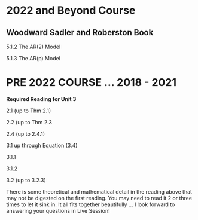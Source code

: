 # 2022 and Beyond Course

## Woodward Sadler and Roberston Book

5.1.2 The AR(2) Model

5.1.3 The AR(p) Model








# PRE 2022 COURSE ... 2018 - 2021
**Required Reading for Unit 3**

2.1 (up to Thm 2.1)


2.2 (up to Thm 2.3


2.4 (up to 2.4.1)


3.1 up through Equation (3.4)


3.1.1


3.1.2

3.2 (up to 3.2.3)  
  
There is some theoretical and mathematical detail in the reading above that may not be digested on the first reading.  You may need to read it 2 or three times to let it sink in.  It all fits together beautifully ... I look forward to answering your questions in Live Session!  
